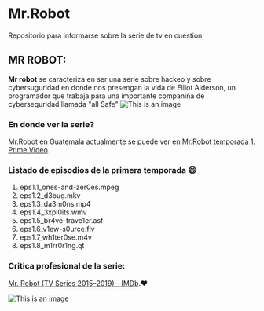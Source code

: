 # Mr.Robot
Repositorio para informarse sobre la serie de tv en cuestion
## MR ROBOT:
**Mr robot** se caracteriza en ser una serie sobre hackeo y sobre cybersuguridad en donde nos presengan la vida de Elliot Alderson, un programador que trabaja para una importante companiña de cyberseguridad llamada "all Safe"
![This is an image](https://myoctocat.com/assets/images/base-octocat.svg)

### En donde ver la serie?  
Mr.Robot en Guatemala actualmente se puede ver en [Mr.Robot temporada 1. Prime Video](https://www.primevideo.com/detail/0ND5POOAYD6A4THTH7C1TD3TYE/ref=atv_dp_season_select_s1?language=es_ES).


### Listado de episodios de la primera temporada :smile:
1. eps1.1_ones-and-zer0es.mpeg
2. eps1.2_d3bug.mkv
3. eps1.3_da3m0ns.mp4
4. eps1.4_3xpl0its.wmv
5. eps1.5_br4ve-trave1er.asf
6. eps1.6_v1ew-s0urce.flv
7. eps1.7_wh1ter0se.m4v
8. eps1.8_m1rr0r1ng.qt


### Critica profesional de la serie:
[Mr. Robot (TV Series 2015–2019) - IMDb](https://www.imdb.com/title/tt4158110/).&#x2764;


![This is an image](https://flxt.tmsimg.com/assets/p11682476_b_v13_ae.jpg)